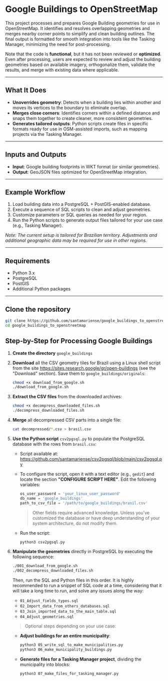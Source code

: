 # Google Buildings to OpenStreetMap

This project processes and prepares Google Building geometries for use in OpenStreetMap. It identifies and resolves overlapping geometries and merges nearby corner points to simplify and clean building outlines. The final output is formatted for smooth integration into tools like the Tasking Manager, minimizing the need for post-processing.

Note that the code is **functional**, but it has not been reviewed or **optimized**. Even after processing, users are expected to review and adjust the building geometries based on available imagery, orthogonalize them, validate the results, and merge with existing data where applicable.

---

## What It Does

- **Unoverrides geometry**: Detects when a building lies within another and moves its vertices to the boundary to eliminate overlap.
- **Merges close corners**: Identifies corners within a defined distance and snaps them together to create cleaner, more consistent geometries.
- **Generates tailored outputs**: Python scripts create files in specific formats ready for use in OSM-assisted imports, such as mapping projects via the Tasking Manager.

---

## Inputs and Outputs

- **Input**: Google building footprints in WKT format (or similar geometries).
- **Output**: GeoJSON files optimized for OpenStreetMap integration.

---

## Example Workflow

1. Load building data into a PostgreSQL + PostGIS-enabled database.
2. Execute a sequence of SQL scripts to clean and adjust geometries.
3. Customize parameters or SQL queries as needed for your region.
4. Run the Python scripts to generate output files tailored for your use case (e.g., Tasking Manager).

*Note: The current setup is tailored for Brazilian territory. Adjustments and additional geographic data may be required for use in other regions.*

---

## Requirements

- Python 3.x
- PostgreSQL
- PostGIS
- Additional Python packages

---

## Clone the repository
   ```bash
   git clone https://github.com/santamariense/google_buildings_to_openstreetmap.git
   cd google_buildings_to_openstreetmap
   ```
## Step-by-Step for Processing Google Buildings

1. **Create the directory** `google_buildings`

2. **Download** all the CSV geometry tiles for Brazil using a Linux shell script from the site https://sites.research.google/gr/open-buildings (see the "Download" section). Save them to `google_buildings/originals`:
   ```bash
   chmod +x download_from_google.sh
   ./download_from_google.sh
   ```

3. **Extract the CSV files** from the downloaded archives:
   ```bash
   chmod +x decompress_downloaded_files.sh
   ./decompress_downloaded_files.sh
   ```

4. **Merge** all decompressed CSV parts into a single file:
   ```bash
   cat decompressed/*.csv > brasil.csv
   ```

5. **Use the Python script** `csv2pgsql.py` to populate the PostgreSQL database with the rows from `brasil.csv`:
   - Script available at: https://github.com/santamariense/csv2pgsql/blob/main/csv2pgsql.py
   - To configure the script, open it with a text editor (e.g., `gedit`) and locate the section **"CONFIGURE SCRIPT HERE"**. Edit the following variables:
     ```python
     os_user_password = 'your_linux_user_password'
     db_name = 'google_buildings'
     path_to_csv_file = '/path/to/google_buildings/brasil.csv'
     ```
     > Other fields require advanced knowledge. Unless you’ve customized the database or have deep understanding of your system architecture, do not modify them.

   - Run the script:
     ```bash
     python3 csv2pgsql.py
     ```

6. **Manipulate the geometries** directly in PostgreSQL by executing the following sequence:
   ```bash
   ./001_download_from_google.sh
   ./002_decompress_downloaded_files.sh
   ```

   Then, run the SQL and Python files in this order. It is highly recommended to run a snippet of SQL code at a time, considering that it will take a long time to run, and solve any issues along the way:
   - `01_Adjust_fields_types.sql`
   - `02_Import_data_from_others_databases.sql`
   - `03_Join_imported_data_to_the_main_table.sql`
   - `04_Adjust_geometries.sql`

   > Optional steps depending on your use case:

   - **Adjust buildings for an entire municipality**:
     ```bash
     python3 05_write_sql_to_make_municipalities.py
     python3 06_make_municipality_buildings.py
     ```

   - **Generate files for a Tasking Manager project**, dividing the municipality into blocks:
     ```bash
     python3 07_make_files_for_tasking_manager.py
     ```


